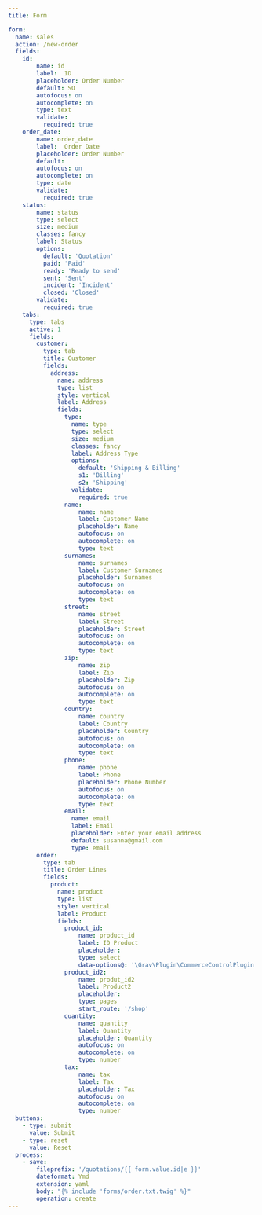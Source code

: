 ```yaml
---
title: Form

form:
  name: sales
  action: /new-order
  fields:
    id:
        name: id
        label:  ID
        placeholder: Order Number
        default: SO
        autofocus: on
        autocomplete: on
        type: text
        validate:
          required: true
    order_date:
        name: order_date
        label:  Order Date
        placeholder: Order Number
        default:
        autofocus: on
        autocomplete: on
        type: date
        validate:
          required: true
    status:
        name: status
        type: select
        size: medium
        classes: fancy
        label: Status
        options:
          default: 'Quotation'
          paid: 'Paid'
          ready: 'Ready to send'
          sent: 'Sent'
          incident: 'Incident'
          closed: 'Closed'
        validate:
          required: true
    tabs:
      type: tabs
      active: 1
      fields:
        customer:
          type: tab
          title: Customer
          fields:
            address:
              name: address
              type: list
              style: vertical
              label: Address
              fields:
                type:
                  name: type
                  type: select
                  size: medium
                  classes: fancy
                  label: Address Type
                  options:
                    default: 'Shipping & Billing'
                    s1: 'Billing'
                    s2: 'Shipping'
                  validate:
                    required: true
                name:
                    name: name
                    label: Customer Name 
                    placeholder: Name 
                    autofocus: on
                    autocomplete: on
                    type: text
                surnames:
                    name: surnames
                    label: Customer Surnames 
                    placeholder: Surnames
                    autofocus: on
                    autocomplete: on
                    type: text
                street:
                    name: street
                    label: Street 
                    placeholder: Street 
                    autofocus: on
                    autocomplete: on
                    type: text
                zip:
                    name: zip
                    label: Zip 
                    placeholder: Zip 
                    autofocus: on
                    autocomplete: on
                    type: text
                country:
                    name: country
                    label: Country 
                    placeholder: Country 
                    autofocus: on
                    autocomplete: on
                    type: text
                phone:
                    name: phone
                    label: Phone 
                    placeholder: Phone Number 
                    autofocus: on
                    autocomplete: on
                    type: text
                email:
                  name: email
                  label: Email
                  placeholder: Enter your email address
                  default: susanna@gmail.com
                  type: email
        order:
          type: tab
          title: Order Lines
          fields:
            product:
              name: product
              type: list
              style: vertical
              label: Product
              fields:
                product_id:
                    name: product_id
                    label: ID Product
                    placeholder: 
                    type: select
                    data-options@: '\Grav\Plugin\CommerceControlPlugin::pagesProducts'
                product_id2:
                    name: produt_id2
                    label: Product2
                    placeholder: 
                    type: pages
                    start_route: '/shop'
                quantity:
                    name: quantity
                    label: Quantity 
                    placeholder: Quantity
                    autofocus: on
                    autocomplete: on
                    type: number
                tax:
                    name: tax
                    label: Tax 
                    placeholder: Tax
                    autofocus: on
                    autocomplete: on
                    type: number
  buttons:
    - type: submit
      value: Submit
    - type: reset
      value: Reset
  process:
    - save:
        fileprefix: '/quotations/{{ form.value.id|e }}'
        dateformat: Ymd
        extension: yaml
        body: "{% include 'forms/order.txt.twig' %}"
        operation: create
---
```

